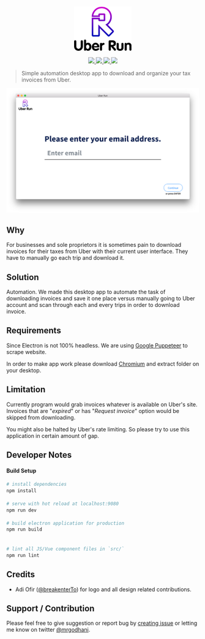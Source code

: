 <p align="center"><img src="/uber-run.png" alt="Uber Run" width="150"></p>

<p align="center">
<a href="https://travis-ci.org/break-enter/uberrun">
<img src="https://travis-ci.org/break-enter/uberrun.svg?branch=master">
</a>
<a href="https://codeclimate.com/github/break-enter/uberrun/maintainability">
<img src="https://api.codeclimate.com/v1/badges/a176f7fdd72bd288291f/maintainability" />
</a>
<a href="https://david-dm.org/break-enter/uberrun">
<img src="https://david-dm.org/break-enter/uberrun.svg" />
</a>
<a href="https://david-dm.org/break-enter/uberrun?type=dev" title="devDependencies status"><img src="https://david-dm.org/break-enter/uberrun/dev-status.svg"/></a>
</p>


> Simple automation desktop app to download and organize your tax invoices from Uber.


![screenshot](/appscreen.png)

## Why

For businesses and sole proprietors it is sometimes pain to download invoices for their taxes from Uber with their current user interface. They have to manually go each trip and download it.

## Solution

Automation. We made this desktop app to automate the task of downloading invoices and save it one place versus manually going to Uber account and scan through each and every trips in order to download invoice.

## Requirements

Since Electron is not 100% headless. We are using [Google Puppeteer](https://github.com/GoogleChrome/puppeteer) to scrape website.

In order to make app work please download [Chromium](https://download-chromium.appspot.com/) and extract folder on your desktop.

## Limitation

Currently program would grab invoices whatever is available on Uber's site. Invoices that are "*expired*" or has "*Request invoice*" option would be skipped from downloading.

You might also be halted by Uber's rate limiting. So please try to use this application in certain amount of gap.

## Developer Notes

#### Build Setup

``` bash
# install dependencies
npm install

# serve with hot reload at localhost:9080
npm run dev

# build electron application for production
npm run build


# lint all JS/Vue component files in `src/`
npm run lint

```

## Credits

- Adi Ofir ([@breakenterTo](https://twitter.com/breakenterTo)) for logo and all design related contributions.

## Support / Contribution

Please feel free to give suggestion or report bug by [creating issue](https://github.com/break-enter/uberrun/issues) or letting me know on twitter [@mrgodhani](https://twitter.com/mrgodhani).
